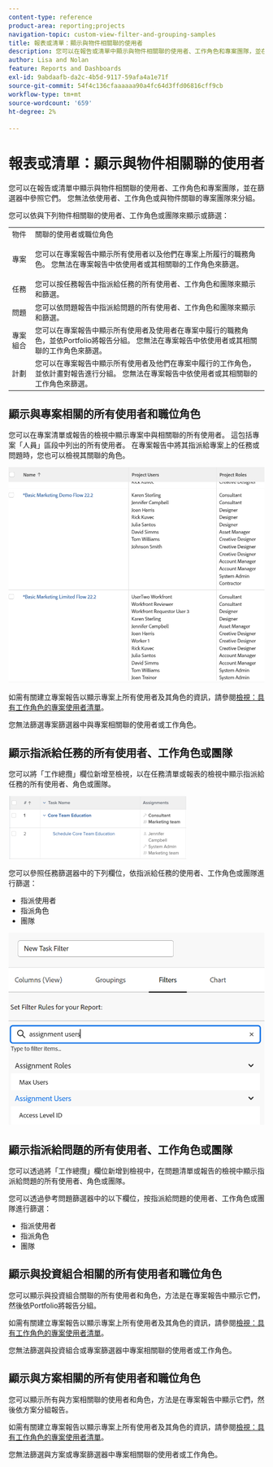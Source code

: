 ```yaml
---
content-type: reference
product-area: reporting;projects
navigation-topic: custom-view-filter-and-grouping-samples
title: 報表或清單：顯示與物件相關聯的使用者
description: 您可以在報告或清單中顯示與物件相關聯的使用者、工作角色和專案團隊，並在篩選器中參照它們。 您無法依使用者、工作角色或與物件關聯的專案團隊來分組。
author: Lisa and Nolan
feature: Reports and Dashboards
exl-id: 9abdaafb-da2c-4b5d-9117-59afa4a1e71f
source-git-commit: 54f4c136cfaaaaaa90a4fc64d3ffd06816cff9cb
workflow-type: tm+mt
source-wordcount: '659'
ht-degree: 2%

---
```


# 報表或清單：顯示與物件相關聯的使用者

您可以在報告或清單中顯示與物件相關聯的使用者、工作角色和專案團隊，並在篩選器中參照它們。 您無法依使用者、工作角色或與物件關聯的專案團隊來分組。

您可以依與下列物件相關聯的使用者、工作角色或團隊來顯示或篩選：

<table style="table-layout:auto"> 
 <col> 
 <col> 
 <tbody> 
  <tr> 
   <td role="rowheader">物件</td> 
   <td>關聯的使用者或職位角色</td> 
  </tr> 
  <tr> 
   <td role="rowheader">專案</td> 
   <td> <p>您可以在專案報告中顯示所有使用者以及他們在專案上所履行的職務角色。 您無法在專案報告中依使用者或其相關聯的工作角色來篩選。 </p> </td> 
  </tr> 
  <tr> 
   <td role="rowheader">任務</td> 
   <td>您可以按任務報告中指派給任務的所有使用者、工作角色和團隊來顯示和篩選。</td> 
  </tr> 
  <tr> 
   <td role="rowheader">問題</td> 
   <td>您可以依問題報告中指派給問題的所有使用者、工作角色和團隊來顯示和篩選。</td> 
  </tr> 
  <tr> 
   <td role="rowheader">專案組合</td> 
   <td>您可以在專案報告中顯示所有使用者及使用者在專案中履行的職務角色，並依Portfolio將報告分組。 您無法在專案報告中依使用者或其相關聯的工作角色來篩選。</td> 
  </tr> 
  <tr> 
   <td role="rowheader">計劃</td> 
   <td>您可以在專案報告中顯示所有使用者及他們在專案中履行的工作角色，並依計畫對報告進行分組。 您無法在專案報告中依使用者或其相關聯的工作角色來篩選。</td> 
  </tr> 
 </tbody> 
</table>

## 顯示與專案相關的所有使用者和職位角色

您可以在專案清單或報告的檢視中顯示專案中與相關聯的所有使用者。 這包括專案「人員」區段中列出的所有使用者。 在專案報告中將其指派給專案上的任務或問題時，您也可以檢視其關聯的角色。

![](assets/project-with-user-and-role-information-report-350x100.png)

如需有關建立專案報告以顯示專案上所有使用者及其角色的資訊，請參閱[檢視：具有工作角色的專案使用者清單](../../../reports-and-dashboards/reports/custom-view-filter-grouping-samples/view-project-user-list.md)。

您無法篩選專案篩選器中與專案相關聯的使用者或工作角色。

## 顯示指派給任務的所有使用者、工作角色或團隊

您可以將「工作總攬」欄位新增至檢視，以在任務清單或報表的檢視中顯示指派給任務的所有使用者、角色或團隊。

![](assets/assignments-field-task-view-350x124.png)

您可以參照任務篩選器中的下列欄位，依指派給任務的使用者、工作角色或團隊進行篩選：

* 指派使用者
* 指派角色
* 團隊

![](assets/assignment-users-roles-task-filter-350x334.png)

## 顯示指派給問題的所有使用者、工作角色或團隊

您可以透過將「工作總攬」欄位新增到檢視中，在問題清單或報告的檢視中顯示指派給問題的所有使用者、角色或團隊。

您可以透過參考問題篩選器中的以下欄位，按指派給問題的使用者、工作角色或團隊進行篩選：

* 指派使用者
* 指派角色
* 團隊

## 顯示與投資組合相關的所有使用者和職位角色

您可以顯示與投資組合關聯的所有使用者和角色，方法是在專案報告中顯示它們，然後依Portfolio將報告分組。

如需有關建立專案報告以顯示專案上所有使用者及其角色的資訊，請參閱[檢視：具有工作角色的專案使用者清單](../../../reports-and-dashboards/reports/custom-view-filter-grouping-samples/view-project-user-list.md)。

您無法篩選與投資組合或專案篩選器中專案相關聯的使用者或工作角色。

## 顯示與方案相關的所有使用者和職位角色

您可以顯示所有與方案相關聯的使用者和角色，方法是在專案報告中顯示它們，然後依方案分組報告。

如需有關建立專案報告以顯示專案上所有使用者及其角色的資訊，請參閱[檢視：具有工作角色的專案使用者清單](../../../reports-and-dashboards/reports/custom-view-filter-grouping-samples/view-project-user-list.md)。

您無法篩選與方案或專案篩選器中專案相關聯的使用者或工作角色。
